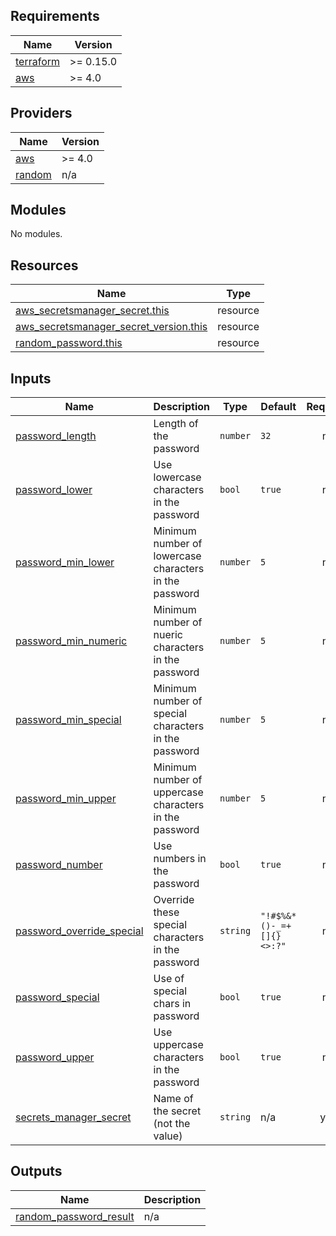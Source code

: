 ## Requirements

| Name | Version |
|------|---------|
| <a name="requirement_terraform"></a> [terraform](#requirement\_terraform) | >= 0.15.0 |
| <a name="requirement_aws"></a> [aws](#requirement\_aws) | >= 4.0 |

## Providers

| Name | Version |
|------|---------|
| <a name="provider_aws"></a> [aws](#provider\_aws) | >= 4.0 |
| <a name="provider_random"></a> [random](#provider\_random) | n/a |

## Modules

No modules.

## Resources

| Name | Type |
|------|------|
| [aws_secretsmanager_secret.this](https://registry.terraform.io/providers/hashicorp/aws/latest/docs/resources/secretsmanager_secret) | resource |
| [aws_secretsmanager_secret_version.this](https://registry.terraform.io/providers/hashicorp/aws/latest/docs/resources/secretsmanager_secret_version) | resource |
| [random_password.this](https://registry.terraform.io/providers/hashicorp/random/latest/docs/resources/password) | resource |

## Inputs

| Name | Description | Type | Default | Required |
|------|-------------|------|---------|:--------:|
| <a name="input_password_length"></a> [password\_length](#input\_password\_length) | Length of the password | `number` | `32` | no |
| <a name="input_password_lower"></a> [password\_lower](#input\_password\_lower) | Use lowercase characters in the password | `bool` | `true` | no |
| <a name="input_password_min_lower"></a> [password\_min\_lower](#input\_password\_min\_lower) | Minimum number of lowercase characters in the password | `number` | `5` | no |
| <a name="input_password_min_numeric"></a> [password\_min\_numeric](#input\_password\_min\_numeric) | Minimum number of nueric characters in the password | `number` | `5` | no |
| <a name="input_password_min_special"></a> [password\_min\_special](#input\_password\_min\_special) | Minimum number of special characters in the password | `number` | `5` | no |
| <a name="input_password_min_upper"></a> [password\_min\_upper](#input\_password\_min\_upper) | Minimum number of uppercase characters in the password | `number` | `5` | no |
| <a name="input_password_number"></a> [password\_number](#input\_password\_number) | Use numbers in the password | `bool` | `true` | no |
| <a name="input_password_override_special"></a> [password\_override\_special](#input\_password\_override\_special) | Override these special characters in the password | `string` | `"!#$%&*()-_=+[]{}<>:?"` | no |
| <a name="input_password_special"></a> [password\_special](#input\_password\_special) | Use of special chars in password | `bool` | `true` | no |
| <a name="input_password_upper"></a> [password\_upper](#input\_password\_upper) | Use uppercase characters in the password | `bool` | `true` | no |
| <a name="input_secrets_manager_secret"></a> [secrets\_manager\_secret](#input\_secrets\_manager\_secret) | Name of the secret (not the value) | `string` | n/a | yes |

## Outputs

| Name | Description |
|------|-------------|
| <a name="output_random_password_result"></a> [random\_password\_result](#output\_random\_password\_result) | n/a |
